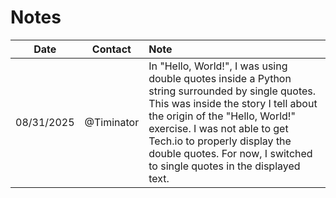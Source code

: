 # Notes

| Date | Contact | Note |
|:----:|:-----:|:----------------------------------------|
| 08/31/2025 | @Timinator | In "Hello, World!", I was using double quotes inside a Python string surrounded by single quotes. This was inside the story I tell about the origin of the "Hello, World!" exercise. I was not able to get Tech.io to properly display the double quotes. For now, I switched to single quotes in the displayed text. |